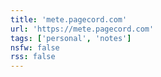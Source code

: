 ```yaml
---
title: 'mete.pagecord.com'
url: 'https://mete.pagecord.com'
tags: ['personal', 'notes']
nsfw: false
rss: false
---
```

